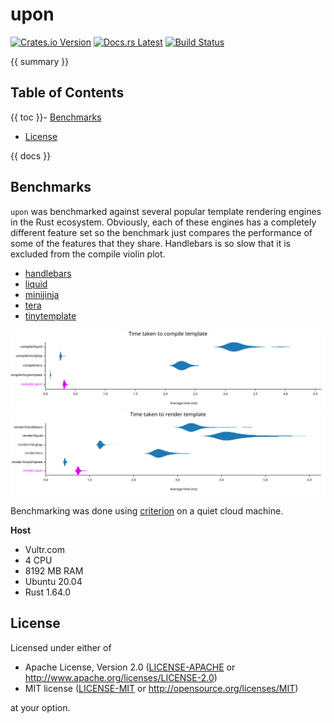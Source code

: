 <!-- generated by tools/gen-readme -->

# upon

[![Crates.io Version](https://img.shields.io/crates/v/upon.svg)](https://crates.io/crates/upon)
[![Docs.rs Latest](https://img.shields.io/badge/docs.rs-latest-blue.svg)](https://docs.rs/upon)
[![Build Status](https://img.shields.io/github/workflow/status/rossmacarthur/upon/build/trunk)](https://github.com/rossmacarthur/upon/actions?query=workflow%3Abuild)

{{ summary }}

## Table of Contents

{{ toc }}- [Benchmarks](#benchmarks)
- [License](#license)

{{ docs }}

## Benchmarks

`upon` was benchmarked against several popular template rendering engines in the
Rust ecosystem. Obviously, each of these engines has a completely different
feature set so the benchmark just compares the performance of some of the
features that they share. Handlebars is so slow that it is excluded from the
compile violin plot.

- [handlebars](https://crates.io/crates/handlebars)
- [liquid](https://crates.io/crates/liquid)
- [minijinja](https://crates.io/crates/minijinja)
- [tera](https://crates.io/crates/tera)
- [tinytemplate](https://crates.io/crates/tinytemplate)

![Violin plot of compile results](./benches/results/compile.svg)
![Violin plot of render results](./benches/results/render.svg)

Benchmarking was done using [criterion](https://crates.io/crates/criterion) on
a quiet cloud machine.

**Host**

- Vultr.com
- 4 CPU
- 8192 MB RAM
- Ubuntu 20.04
- Rust 1.64.0

## License

Licensed under either of

- Apache License, Version 2.0 ([LICENSE-APACHE](LICENSE-APACHE) or
  http://www.apache.org/licenses/LICENSE-2.0)
- MIT license ([LICENSE-MIT](LICENSE-MIT) or http://opensource.org/licenses/MIT)

at your option.
